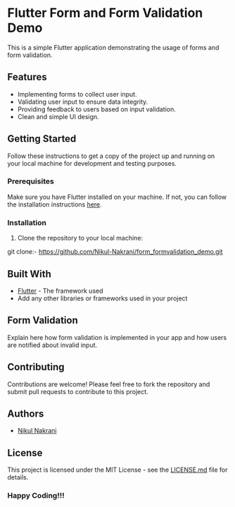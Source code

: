 # Flutter Form and Form Validation Demo

This is a simple Flutter application demonstrating the usage of forms and form validation.

## Features

- Implementing forms to collect user input.
- Validating user input to ensure data integrity.
- Providing feedback to users based on input validation.
- Clean and simple UI design.

## Getting Started

Follow these instructions to get a copy of the project up and running on your local machine for development and testing purposes.

### Prerequisites

Make sure you have Flutter installed on your machine. If not, you can follow the installation instructions [here](https://flutter.dev/docs/get-started/install).

### Installation

1. Clone the repository to your local machine:

git clone:- https://github.com/Nikul-Nakrani/form_formvalidation_demo.git


## Built With

- [Flutter](https://flutter.dev/) - The framework used
- Add any other libraries or frameworks used in your project

## Form Validation

Explain here how form validation is implemented in your app and how users are notified about invalid input.

## Contributing

Contributions are welcome! Please feel free to fork the repository and submit pull requests to contribute to this project.

## Authors

- [Nikul Nakrani](https://github.com/Nikul-Nakrani)

## License

This project is licensed under the MIT License - see the [LICENSE.md](LICENSE.md) file for details.

### Happy Coding!!!
